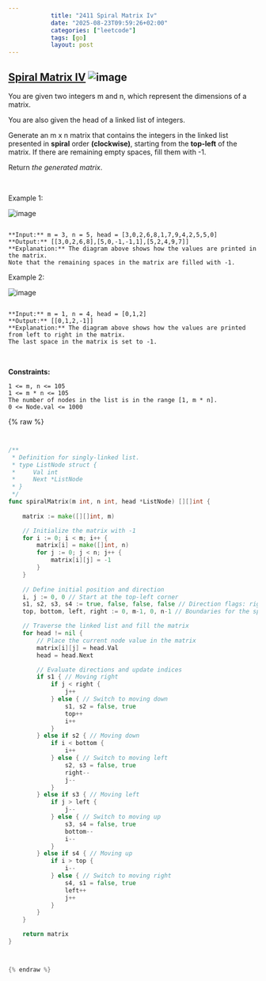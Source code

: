 ```yaml
---
            title: "2411 Spiral Matrix Iv"
            date: "2025-08-23T09:59:26+02:00"
            categories: ["leetcode"]
            tags: [go]
            layout: post
---
```

            
## [Spiral Matrix IV](https://leetcode.com/problems/spiral-matrix-iv) ![image](https://img.shields.io/badge/Difficulty-Medium-orange)

You are given two integers m and n, which represent the dimensions of a matrix.

You are also given the head of a linked list of integers.

Generate an m x n matrix that contains the integers in the linked list presented in **spiral** order **(clockwise)**, starting from the **top-left** of the matrix. If there are remaining empty spaces, fill them with -1.

Return *the generated matrix*.

 

Example 1:

![image](https://assets.leetcode.com/uploads/2022/05/09/ex1new.jpg)
```

**Input:** m = 3, n = 5, head = [3,0,2,6,8,1,7,9,4,2,5,5,0]
**Output:** [[3,0,2,6,8],[5,0,-1,-1,1],[5,2,4,9,7]]
**Explanation:** The diagram above shows how the values are printed in the matrix.
Note that the remaining spaces in the matrix are filled with -1.

```

Example 2:

![image](https://assets.leetcode.com/uploads/2022/05/11/ex2.jpg)
```

**Input:** m = 1, n = 4, head = [0,1,2]
**Output:** [[0,1,2,-1]]
**Explanation:** The diagram above shows how the values are printed from left to right in the matrix.
The last space in the matrix is set to -1.
```

 

**Constraints:**

	1 <= m, n <= 105
	1 <= m * n <= 105
	The number of nodes in the list is in the range [1, m * n].
	0 <= Node.val <= 1000

{% raw %}


```go


/**
 * Definition for singly-linked list.
 * type ListNode struct {
 *     Val int
 *     Next *ListNode
 * }
 */
func spiralMatrix(m int, n int, head *ListNode) [][]int {
    
    matrix := make([][]int, m)

    // Initialize the matrix with -1
    for i := 0; i < m; i++ {
        matrix[i] = make([]int, n)
        for j := 0; j < n; j++ {
            matrix[i][j] = -1
        }
    }
    
    // Define initial position and direction
    i, j := 0, 0 // Start at the top-left corner
    s1, s2, s3, s4 := true, false, false, false // Direction flags: right, down, left, up
    top, bottom, left, right := 0, m-1, 0, n-1 // Boundaries for the spiral traversal

    // Traverse the linked list and fill the matrix
    for head != nil {
        // Place the current node value in the matrix
        matrix[i][j] = head.Val
        head = head.Next

        // Evaluate directions and update indices
        if s1 { // Moving right
            if j < right {
                j++
            } else { // Switch to moving down
                s1, s2 = false, true
                top++
                i++
            }
        } else if s2 { // Moving down
            if i < bottom {
                i++
            } else { // Switch to moving left
                s2, s3 = false, true
                right--
                j--
            }
        } else if s3 { // Moving left
            if j > left {
                j--
            } else { // Switch to moving up
                s3, s4 = false, true
                bottom--
                i--
            }
        } else if s4 { // Moving up
            if i > top {
                i--
            } else { // Switch to moving right
                s4, s1 = false, true
                left++
                j++
            }
        }
    }

    return matrix
}



{% endraw %}
```
